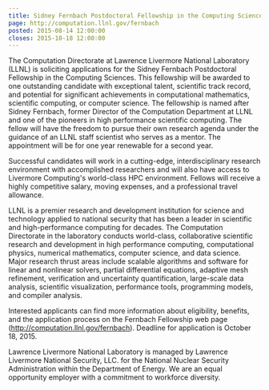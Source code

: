 ```yaml
---
title: Sidney Fernbach Postdoctoral Fellowship in the Computing Sciences
page: http://computation.llnl.gov/fernbach
posted: 2015-08-14 12:00:00
closes: 2015-10-18 12:00:00
---
```


The Computation Directorate at Lawrence Livermore National Laboratory
(LLNL) is soliciting applications for the Sidney Fernbach Postdoctoral
Fellowship in the Computing Sciences.  This fellowship will be awarded
to one outstanding candidate with exceptional talent, scientific track
record, and potential for significant achievements in computational
mathematics, scientific computing, or computer science.  The
fellowship is named after Sidney Fernbach, former Director of the
Computation Department at LLNL and one of the pioneers in high
performance scientific computing. The fellow will have the freedom to
pursue their own research agenda under the guidance of an LLNL staff
scientist who serves as a mentor.  The appointment will be for one
year renewable for a second year.
 
Successful candidates will work in a cutting-edge, interdisciplinary
research environment with accomplished researchers and will also have
access to Livermore Computing's world-class HPC environment.  Fellows
will receive a highly competitive salary, moving expenses, and a
professional travel allowance.
 
LLNL is a premier research and development institution for science and
technology applied to national security that has been a leader in
scientific and high-performance computing for decades.  The
Computation Directorate in the laboratory conducts world-class,
collaborative scientific research and development in high performance
computing, computational physics, numerical mathematics, computer
science, and data science.  Major research thrust areas include
scalable algorithms and software for linear and nonlinear solvers,
partial differential equations, adaptive mesh refinement, verification
and uncertainty quantification, large-scale data analysis, scientific
visualization, performance tools, programming models, and compiler
analysis.
 
Interested applicants can find more information about eligibility,
benefits, and the application process on the Fernbach Fellowship web
page (<http://computation.llnl.gov/fernbach>).  Deadline for application
is October 18, 2015.
 
Lawrence Livermore National Laboratory is managed by Lawrence
Livermore National Security, LLC. for the National Nuclear Security
Administration within the Department of Energy.  We are an equal
opportunity employer with a commitment to workforce diversity.
